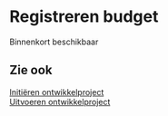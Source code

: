 # Registreren budget

Binnenkort beschikbaar

## Zie ook

[Initiëren ontwikkelproject](../initieren-ontwikkelproject/)  
[Uitvoeren ontwikkelproject](../uitvoeren-ontwikkelproject/)
